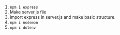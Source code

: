 1. ``` npm i express ```
2. Make server.js file
3. import express in server.js and make basic structure.
4. ```npm i nodemon ```
5. ```npm i dotenv```